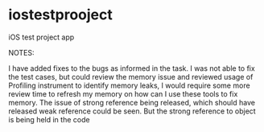 # iostestprooject
iOS test project app


NOTES:

I have added fixes to the bugs as informed in the task.
I was not able to fix the test cases, but could review the memory issue and reviewed usage of Profiling instrument to identify memory leaks, I would require some more review time to refresh my memory on how can I use these tools to fix memory.
The issue of strong reference being released, which should have released weak reference could be seen. But the strong reference to object is being held in the code

